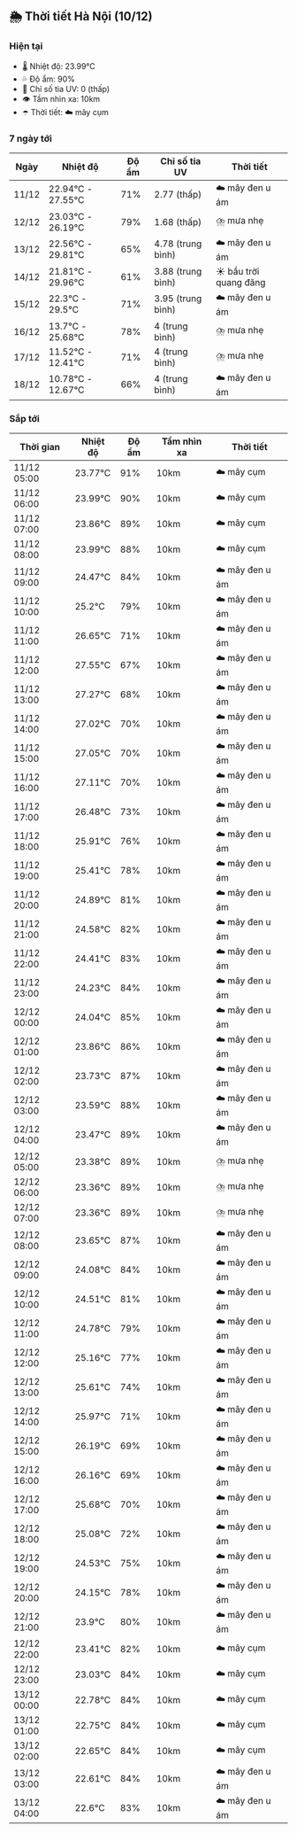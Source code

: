 ## 🌦️ Thời tiết Hà Nội (10/12)

### Hiện tại

- 🌡️ Nhiệt độ: 23.99℃
- 💦 Độ ẩm: 90%
- 🌟 Chỉ số tia UV: 0 (thấp)
- 👁️ Tầm nhìn xa: 10km
- ☂️ Thời tiết: ☁️ mây cụm

### 7 ngày tới

| Ngày | Nhiệt độ | Độ ẩm | Chỉ số tia UV | Thời tiết |
| --- | --- | --- | --- | --- |
| 11/12 | 22.94℃ - 27.55℃ | 71% | 2.77 (thấp) | ☁️ mây đen u ám |
| 12/12 | 23.03℃ - 26.19℃ | 79% | 1.68 (thấp) | ⛈️ mưa nhẹ |
| 13/12 | 22.56℃ - 29.81℃ | 65% | 4.78 (trung bình) | ☁️ mây đen u ám |
| 14/12 | 21.81℃ - 29.96℃ | 61% | 3.88 (trung bình) | ☀️ bầu trời quang đãng |
| 15/12 | 22.3℃ - 29.5℃ | 71% | 3.95 (trung bình) | ☁️ mây đen u ám |
| 16/12 | 13.7℃ - 25.68℃ | 78% | 4 (trung bình) | ⛈️ mưa nhẹ |
| 17/12 | 11.52℃ - 12.41℃ | 71% | 4 (trung bình) | ⛈️ mưa nhẹ |
| 18/12 | 10.78℃ - 12.67℃ | 66% | 4 (trung bình) | ☁️ mây đen u ám |

### Sắp tới

| Thời gian | Nhiệt độ | Độ ẩm | Tầm nhìn xa | Thời tiết |
| --- | --- | --- | --- | --- |
| 11/12 05:00 | 23.77℃ | 91% | 10km | ☁️ mây cụm |
| 11/12 06:00 | 23.99℃ | 90% | 10km | ☁️ mây cụm |
| 11/12 07:00 | 23.86℃ | 89% | 10km | ☁️ mây cụm |
| 11/12 08:00 | 23.99℃ | 88% | 10km | ☁️ mây cụm |
| 11/12 09:00 | 24.47℃ | 84% | 10km | ☁️ mây đen u ám |
| 11/12 10:00 | 25.2℃ | 79% | 10km | ☁️ mây đen u ám |
| 11/12 11:00 | 26.65℃ | 71% | 10km | ☁️ mây đen u ám |
| 11/12 12:00 | 27.55℃ | 67% | 10km | ☁️ mây đen u ám |
| 11/12 13:00 | 27.27℃ | 68% | 10km | ☁️ mây đen u ám |
| 11/12 14:00 | 27.02℃ | 70% | 10km | ☁️ mây đen u ám |
| 11/12 15:00 | 27.05℃ | 70% | 10km | ☁️ mây đen u ám |
| 11/12 16:00 | 27.11℃ | 70% | 10km | ☁️ mây đen u ám |
| 11/12 17:00 | 26.48℃ | 73% | 10km | ☁️ mây đen u ám |
| 11/12 18:00 | 25.91℃ | 76% | 10km | ☁️ mây đen u ám |
| 11/12 19:00 | 25.41℃ | 78% | 10km | ☁️ mây đen u ám |
| 11/12 20:00 | 24.89℃ | 81% | 10km | ☁️ mây đen u ám |
| 11/12 21:00 | 24.58℃ | 82% | 10km | ☁️ mây đen u ám |
| 11/12 22:00 | 24.41℃ | 83% | 10km | ☁️ mây đen u ám |
| 11/12 23:00 | 24.23℃ | 84% | 10km | ☁️ mây đen u ám |
| 12/12 00:00 | 24.04℃ | 85% | 10km | ☁️ mây đen u ám |
| 12/12 01:00 | 23.86℃ | 86% | 10km | ☁️ mây đen u ám |
| 12/12 02:00 | 23.73℃ | 87% | 10km | ☁️ mây đen u ám |
| 12/12 03:00 | 23.59℃ | 88% | 10km | ☁️ mây đen u ám |
| 12/12 04:00 | 23.47℃ | 89% | 10km | ☁️ mây đen u ám |
| 12/12 05:00 | 23.38℃ | 89% | 10km | ⛈️ mưa nhẹ |
| 12/12 06:00 | 23.36℃ | 89% | 10km | ⛈️ mưa nhẹ |
| 12/12 07:00 | 23.36℃ | 89% | 10km | ⛈️ mưa nhẹ |
| 12/12 08:00 | 23.65℃ | 87% | 10km | ☁️ mây đen u ám |
| 12/12 09:00 | 24.08℃ | 84% | 10km | ☁️ mây đen u ám |
| 12/12 10:00 | 24.51℃ | 81% | 10km | ☁️ mây đen u ám |
| 12/12 11:00 | 24.78℃ | 79% | 10km | ☁️ mây đen u ám |
| 12/12 12:00 | 25.16℃ | 77% | 10km | ☁️ mây đen u ám |
| 12/12 13:00 | 25.61℃ | 74% | 10km | ☁️ mây đen u ám |
| 12/12 14:00 | 25.97℃ | 71% | 10km | ☁️ mây đen u ám |
| 12/12 15:00 | 26.19℃ | 69% | 10km | ☁️ mây đen u ám |
| 12/12 16:00 | 26.16℃ | 69% | 10km | ☁️ mây đen u ám |
| 12/12 17:00 | 25.68℃ | 70% | 10km | ☁️ mây đen u ám |
| 12/12 18:00 | 25.08℃ | 72% | 10km | ☁️ mây đen u ám |
| 12/12 19:00 | 24.53℃ | 75% | 10km | ☁️ mây đen u ám |
| 12/12 20:00 | 24.15℃ | 78% | 10km | ☁️ mây đen u ám |
| 12/12 21:00 | 23.9℃ | 80% | 10km | ☁️ mây đen u ám |
| 12/12 22:00 | 23.41℃ | 82% | 10km | ☁️ mây cụm |
| 12/12 23:00 | 23.03℃ | 84% | 10km | ☁️ mây cụm |
| 13/12 00:00 | 22.78℃ | 84% | 10km | ☁️ mây cụm |
| 13/12 01:00 | 22.75℃ | 84% | 10km | ☁️ mây cụm |
| 13/12 02:00 | 22.65℃ | 84% | 10km | ☁️ mây cụm |
| 13/12 03:00 | 22.61℃ | 84% | 10km | ☁️ mây đen u ám |
| 13/12 04:00 | 22.6℃ | 83% | 10km | ☁️ mây đen u ám |
